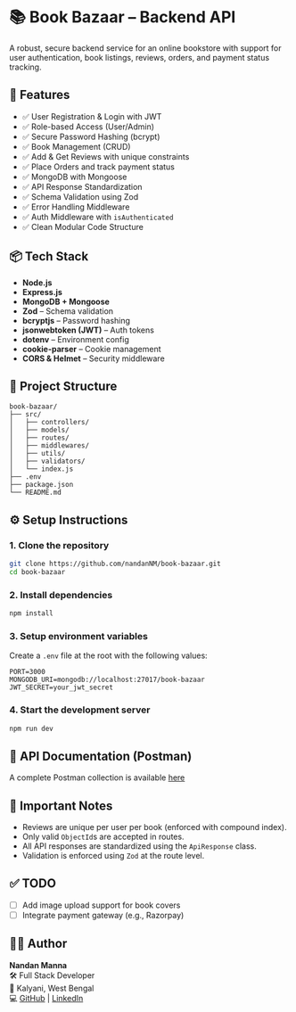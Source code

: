 # 📚 Book Bazaar – Backend API

A robust, secure backend service for an online bookstore with support for user authentication, book listings, reviews, orders, and payment status tracking.

## 🚀 Features

- ✅ User Registration & Login with JWT
- ✅ Role-based Access (User/Admin)
- ✅ Secure Password Hashing (bcrypt)
- ✅ Book Management (CRUD)
- ✅ Add & Get Reviews with unique constraints
- ✅ Place Orders and track payment status
- ✅ MongoDB with Mongoose
- ✅ API Response Standardization
- ✅ Schema Validation using Zod
- ✅ Error Handling Middleware
- ✅ Auth Middleware with `isAuthenticated`
- ✅ Clean Modular Code Structure

## 📦 Tech Stack

- **Node.js**
- **Express.js**
- **MongoDB + Mongoose**
- **Zod** – Schema validation
- **bcryptjs** – Password hashing
- **jsonwebtoken (JWT)** – Auth tokens
- **dotenv** – Environment config
- **cookie-parser** – Cookie management
- **CORS & Helmet** – Security middleware

## 📁 Project Structure

```
book-bazaar/
├── src/
│   ├── controllers/
│   ├── models/
│   ├── routes/
│   ├── middlewares/
│   ├── utils/
│   ├── validators/
│   └── index.js
├── .env
├── package.json
└── README.md
```

## ⚙️ Setup Instructions

### 1. Clone the repository

```bash
git clone https://github.com/nandanNM/book-bazaar.git
cd book-bazaar
```

### 2. Install dependencies

```bash
npm install
```

### 3. Setup environment variables

Create a `.env` file at the root with the following values:

```env
PORT=3000
MONGODB_URI=mongodb://localhost:27017/book-bazaar
JWT_SECRET=your_jwt_secret
```

### 4. Start the development server

```bash
npm run dev
```

## 🧪 API Documentation (Postman)

A complete Postman collection is available [here](https://web.postman.co/workspace/69796cdf-baa2-4ee2-839f-54d32839350c/folder/32584961-4fb26b51-f1d2-41b9-98b1-90a5333f7b8d?action=share&source=copy-link&creator=32584961&ctx=documentation)

## 📌 Important Notes

- Reviews are unique per user per book (enforced with compound index).
- Only valid `ObjectId`s are accepted in routes.
- All API responses are standardized using the `ApiResponse` class.
- Validation is enforced using `Zod` at the route level.

## ✅ TODO

- [ ] Add image upload support for book covers
- [ ] Integrate payment gateway (e.g., Razorpay)

## 👨‍💻 Author

**Nandan Manna**  
🛠 Full Stack Developer  
📍 Kalyani, West Bengal  
💻 [GitHub](https://github.com/nandanNM) | [LinkedIn](https://linkedin.com/in/codernandan)
